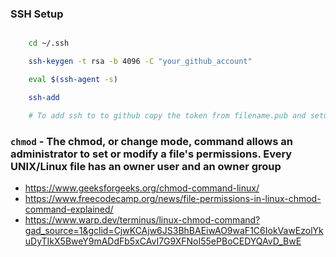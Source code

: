 ### SSH Setup

```bash

    cd ~/.ssh

    ssh-keygen -t rsa -b 4096 -C "your_github_account"

    eval $(ssh-agent -s)

    ssh-add

    # To add ssh to to github copy the token from filename.pub and setup to github account

```

### `chmod` - The chmod, or change mode, command allows an administrator to set or modify a file's permissions. Every UNIX/Linux file has an owner user and an owner group

- https://www.geeksforgeeks.org/chmod-command-linux/
- https://www.freecodecamp.org/news/file-permissions-in-linux-chmod-command-explained/
- https://www.warp.dev/terminus/linux-chmod-command?gad_source=1&gclid=CjwKCAjw6JS3BhBAEiwAO9waF1C6IokVawEzolYkuDyTIkX5BweY9mADdFb5xCAvI7G9XFNoI55ePBoCEDYQAvD_BwE
